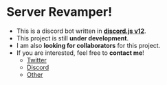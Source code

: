 # <strong>Server Revamper!</strong>
- This is a discord bot written in [**discord.js v12**](https://discord.js.org/#/).
- This project is still **under development**.
- I am also **looking for collaborators** for this project.
- If you are interested, feel free to **contact me**!
    - [Twitter](https://twitter.com/Videro1407)
    - [Discord](https://discord.gg/u6SYTMh)
    - [Other](https://linktr.ee/videro)